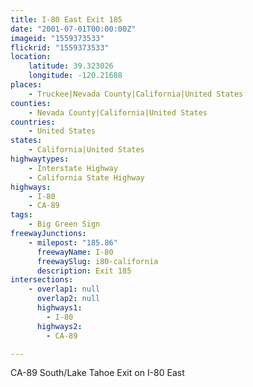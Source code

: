 ```yaml
---
title: I-80 East Exit 185
date: "2001-07-01T00:00:00Z"
imageid: "1559373533"
flickrid: "1559373533"
location:
    latitude: 39.323026
    longitude: -120.21688
places:
    - Truckee|Nevada County|California|United States
counties:
    - Nevada County|California|United States
countries:
    - United States
states:
    - California|United States
highwaytypes:
    - Interstate Highway
    - California State Highway
highways:
    - I-80
    - CA-89
tags:
    - Big Green Sign
freewayJunctions:
    - milepost: "185.86"
      freewayName: I-80
      freewaySlug: i80-california
      description: Exit 185
intersections:
    - overlap1: null
      overlap2: null
      highways1:
        - I-80
      highways2:
        - CA-89

---
```

CA-89 South/Lake Tahoe Exit on I-80 East
